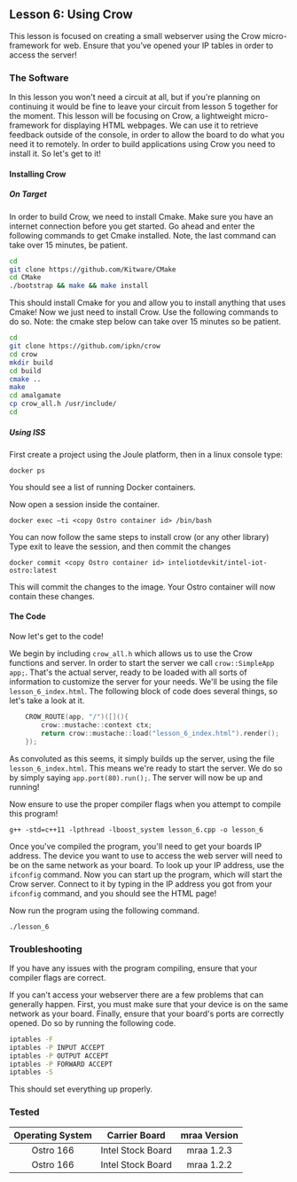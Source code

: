 ## Lesson 6: Using Crow

This lesson is focused on creating a small webserver using the Crow micro-framework for web. Ensure that you’ve opened your IP tables in order to access the server!

### The Software

In this lesson you won't need a circuit at all, but if you're planning on continuing it would be fine to leave your circuit from lesson 5 together for the moment. This lesson will be focusing on Crow, a lightweight micro-framework for displaying HTML webpages. We can use it to retrieve feedback outside of the console, in order to allow the board to do what you need it to remotely. In order to build applications using Crow you need to install it. So let's get to it!

#### Installing Crow

##### On Target

In order to build Crow, we need to install Cmake. Make sure you have an internet connection before you get started. Go ahead and enter the following commands to get Cmake installed.  Note, the last command can take over 15 minutes, be patient.

```bash
cd
git clone https://github.com/Kitware/CMake
cd CMake
./bootstrap && make && make install
```

This should install Cmake for you and allow you to install anything that uses Cmake! Now we just need to install Crow. Use the following commands to do so. Note: the cmake step below can take over 15 minutes so be patient.

```bash
cd
git clone https://github.com/ipkn/crow
cd crow
mkdir build
cd build
cmake ..
make
cd amalgamate
cp crow_all.h /usr/include/
cd
```

##### Using ISS

First create a project using the Joule platform, then in a linux console type:

`docker ps`

You should see a list of running Docker containers.

Now open a session inside the container.

`docker exec –ti <copy Ostro container id> /bin/bash`

You can now follow the same steps to install crow (or any other library) Type exit to leave the session, and then commit the changes

`docker commit <copy Ostro container id> inteliotdevkit/intel-iot-ostro:latest`

This will commit the changes to the image. Your Ostro container will now contain these changes.

#### The Code

Now let's get to the code!

We begin by including `crow_all.h` which allows us to use the Crow functions and server. In order to start the server we call `crow::SimpleApp app;`. That's the actual server, ready to be loaded with all sorts of information to customize the server for your needs. We'll be using the file `lesson_6_index.html`. The following block of code does several things, so let's take a look at it.

```cpp
	CROW_ROUTE(app, "/")([](){
		crow::mustache::context ctx;
		return crow::mustache::load("lesson_6_index.html").render();
	});
```

As convoluted as this seems, it simply builds up the server, using the file `lesson_6_index.html`. This means we're ready to start the server. We do so by simply saying `app.port(80).run();`. The server will now be up and running! 

Now ensure to use the proper compiler flags when you attempt to compile this program!

`g++ -std=c++11 -lpthread -lboost_system lesson_6.cpp -o lesson_6`

Once you've compiled the program, you'll need to get your boards IP address. The device you want to use to access the web server will need to be on the same network as your board. To look up your IP address, use the `ifconfig` command. Now you can start up the program, which will start the Crow server. Connect to it by typing in the IP address you got from your `ifconfig` command, and you should see the HTML page!

Now run the program using the following command.

`./lesson_6`

### Troubleshooting

If you have any issues with the program compiling, ensure that your compiler flags are correct.

If you can't access your webserver there are a few problems that can generally happen. First, you must make sure that your device is on the same network as your board. Finally, ensure that your board's ports are correctly opened. Do so by running the following code.

```bash
iptables -F
iptables -P INPUT ACCEPT
iptables -P OUTPUT ACCEPT
iptables -P FORWARD ACCEPT
iptables -S
```

This should set everything up properly.

### Tested
|	Operating System	|	Carrier Board	|	mraa Version	|
|:---------------------:|:-----------------:|:-----------------:|
|	Ostro 166			|Intel Stock Board	|	mraa 1.2.3		|
|	Ostro 166 			|Intel Stock Board	|	mraa 1.2.2		|
